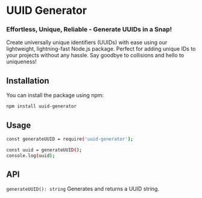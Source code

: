 # UUID Generator

### Effortless, Unique, Reliable - Generate UUIDs in a Snap!

Create universally unique identifiers (UUIDs) with ease using our lightweight, lightning-fast Node.js package. Perfect for adding unique IDs to your projects without any hassle. Say goodbye to collisions and hello to uniqueness!

## Installation

You can install the package using npm:

```bash
npm install uuid-generator
```


## Usage
```bash
const generateUUID = require('uuid-generator');

const uuid = generateUUID();
console.log(uuid);
```

## API
`generateUUID(): string`
Generates and returns a UUID string.

